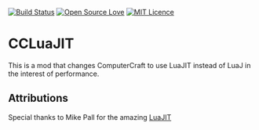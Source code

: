 [![Build Status](https://ci.sci4me.com/buildStatus/icon?job=CCLuaJIT)](https://ci.sci4me.com/job/CCLuaJIT/) [![Open Source Love](https://badges.frapsoft.com/os/v1/open-source.svg?v=103)](https://github.com/ellerbrock/open-source-badges/) [![MIT Licence](https://badges.frapsoft.com/os/mit/mit.svg?v=103)](https://opensource.org/licenses/mit-license.php)
# CCLuaJIT
This is a mod that changes ComputerCraft to use LuaJIT instead of LuaJ in the interest of performance.

## Attributions
Special thanks to Mike Pall for the amazing [LuaJIT](http://luajit.org/)
